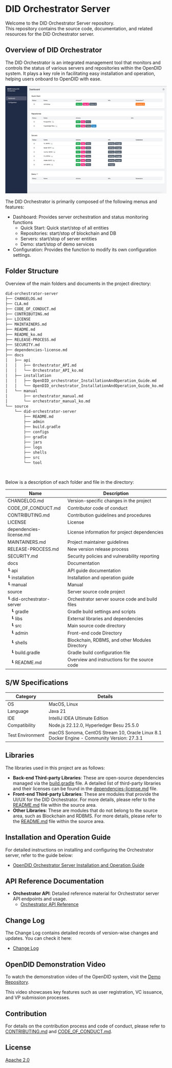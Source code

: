 DID Orchestrator Server
==

Welcome to the DID Orchestrator Server repository. <br>
This repository contains the source code, documentation, and related resources for the DID Orchestrator server.

## Overview of DID Orchestrator
The DID Orchestrator is an integrated management tool that monitors and controls the status of various servers and repositories within the OpenDID system. It plays a key role in facilitating easy installation and operation, helping users onboard to OpenDID with ease.

![Overview](./docs/manual/image/dashboard.png)

The DID Orchestrator is primarily composed of the following menus and features:
- Dashboard: Provides server orchestration and status monitoring functions
  - Quick Start: Quick start/stop of all entities
  - Repositories: start/stop of blockchain and DB
  - Servers: start/stop of server entities
  - Demo: start/stop of demo services
- Configuration: Provides the function to modify its own configuration settings.

## Folder Structure
Overview of the main folders and documents in the project directory:

```
did-orchestrator-server
├── CHANGELOG.md
├── CLA.md
├── CODE_OF_CONDUCT.md
├── CONTRIBUTING.md
├── LICENSE
├── MAINTAINERS.md
├── README.md
├── README_ko.md
├── RELEASE-PROCESS.md
├── SECURITY.md
├── dependencies-license.md
├── docs
│   ├── api
│   │   ├── Orchestrator_API.md
│   │   └── Orchestrator_API_ko.md
│   ├── installation
│   │   ├── OpenDID_orchestrator_InstallationAndOperation_Guide.md
│   │   └── OpenDID_orchestrator_InstallationAndOperation_Guide_ko.md
│   └── manual
│       ├── orchestrator_manual.md
│       └── orchestrator_manual_ko.md
└── source
    └── did-orchestrator-server
        ├── README.md
        ├── admin
        ├── build.gradle
        ├── configs
        ├── gradle
        ├── jars
        ├── logs
        ├── shells
        ├── src
        └── tool
```

<br/>

Below is a description of each folder and file in the directory:

| Name                             | Description                                     |
| -------------------------------- | ---------------------------------------------- |
| CHANGELOG.md                     | Version-specific changes in the project        |
| CODE_OF_CONDUCT.md               | Contributor code of conduct                    |
| CONTRIBUTING.md                  | Contribution guidelines and procedures         |
| LICENSE                          | License                                        |
| dependencies-license.md          | License information for project dependencies   |
| MAINTAINERS.md                   | Project maintainer guidelines                  |
| RELEASE-PROCESS.md               | New version release process                    |
| SECURITY.md                      | Security policies and vulnerability reporting  |
| docs                             | Documentation                                  |
| ┖ api                            | API guide documentation                        |
| ┖ installation                   | Installation and operation guide               |
| ┖ manual                         | Manual                                        |
| source                           | Server source code project                     |
| ┖ did-orchestrator-server        | Orchestrator server source code and build files |
| &nbsp;&nbsp;&nbsp;┖ gradle       | Gradle build settings and scripts              |
| &nbsp;&nbsp;&nbsp;┖ libs         | External libraries and dependencies            |
| &nbsp;&nbsp;&nbsp;┖ src          | Main source code directory                     |
| &nbsp;&nbsp;&nbsp;┖ admin        | Front-end code Directory |
| &nbsp;&nbsp;&nbsp;┖ shells       | Blockchain, RDBMS, and other Modules Directory  |
| &nbsp;&nbsp;&nbsp;┖ build.gradle | Gradle build configuration file                |
| &nbsp;&nbsp;&nbsp;┖ README.md    | Overview and instructions for the source code  |

## S/W Specifications
| Category           | Details                      |
|--------------------|------------------------------|
| OS                | MacOS, Linux                  |
| Language          | Java 21                       |
| IDE               | IntelliJ IDEA Ultimate Edition|
| Compatibility     | Node.js 22.12.0, Hyperledger Besu 25.5.0 |
| Test Environment  | macOS Sonoma, CentOS Stream 10, Oracle Linux 8.1 <br> Docker Engine - Community Version: 27.3.1 |

## Libraries

The libraries used in this project are as follows:

- **Back-end Third-party Libraries**: These are open-source dependencies managed via the [build.gradle](source/did-orchestrator-server/build.gradle) file. A detailed list of third-party libraries and their licenses can be found in the [dependencies-license.md](dependencies-license.md) file.
- **Front-end Third-party Libraries**: These are modules that provide the UI/UX for the DID Orchestrator. For more details, please refer to the [README.md](source/did-orchestrator-server/README.md) file within the source area.
- **Other Libraries**: These are modules that do not belong to the source area, such as Blockchain and RDBMS. For more details, please refer to the [README.md](source/did-orchestrator-server/README.md) file within the source area.


## Installation and Operation Guide

For detailed instructions on installing and configuring the Orchestrator server, refer to the guide below:
- [OpenDID Orchestrator Server Installation and Operation Guide](docs/installation/OpenDID_orchestrator_InstallationAndOperation_Guide.md)

## API Reference Documentation

- **Orchestrator API**: Detailed reference material for Orchestrator server API endpoints and usage.
  - [Orchestrator API Reference](docs/api/Orchestrator_API.md)

## Change Log

The Change Log contains detailed records of version-wise changes and updates. You can check it here:
- [Change Log](./CHANGELOG.md)  

## OpenDID Demonstration Video

To watch the demonstration video of the OpenDID system, visit the [Demo Repository](https://github.com/OmniOneID/did-demo-server). <br>

This video showcases key features such as user registration, VC issuance, and VP submission processes.

## Contribution

For details on the contribution process and code of conduct, please refer to [CONTRIBUTING.md](CONTRIBUTING.md) and [CODE_OF_CONDUCT.md](CODE_OF_CONDUCT.md).

## License
[Apache 2.0](LICENSE)

